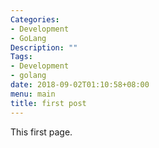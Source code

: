 ```yaml
---
Categories:
- Development
- GoLang
Description: ""
Tags:
- Development
- golang
date: 2018-09-02T01:10:58+08:00
menu: main
title: first post
---
```



This first page.
